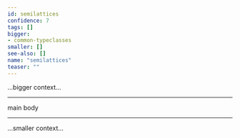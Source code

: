 ```yaml
---
id: semilattices
confidence: 7
tags: []
bigger:
- common-typeclasses
smaller: []
see-also: []
name: "semilattices"
teaser: ""
---
```



...bigger context...

---

main body

---

...smaller context...
